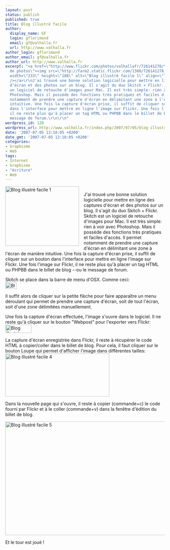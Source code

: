 ```yaml
---
layout: post
status: publish
published: true
title: Blog illustré facile
author:
  display_name: GF
  login: gflorimond
  email: gf@valhalla.fr
  url: http://www.valhalla.fr
author_login: gflorimond
author_email: gf@valhalla.fr
author_url: http://www.valhalla.fr
excerpt: "<a href=\"http://www.flickr.com/photos/valhallafr/726141278/\" title=\"Partage
  de photos\"><img src=\"http://farm2.static.flickr.com/1308/726141278_4b0cb8c4b6_o.jpg\"
  width=\"233\" height=\"188\" alt=\"Blog illustré facile 1\" align=\"left\" style=\"margin-right:15px;\"
  /></a>\r\nJ'ai trouvé une bonne solution logicielle pour mettre en ligne des captures
  d'écran et des photos sur un blog. Il s'agit du duo Skitch + Flickr. Skitch est
  un logiciel de retouche d'images pour Mac. Il est très simple: rien à voir avec
  Photoshop. Mais il possède des fonctions très pratiques et faciles d'accès. Il permet
  notamment de prendre une capture d'écran en délimitant une zone à l'écran de manière
  intuitive. Une fois la capture d'écran prise, il suffit de cliquer sur un bouton
  dans l'interface pour mettre en ligne l'image sur Flickr. Une fois l'image sur Flickr,
  il ne reste plus qu'à placer un tag HTML ou PHPBB dans le billet de blog --ou le
  message de forum.\r\n\r\n"
wordpress_id: 120
wordpress_url: http://www.valhalla.fr/index.php/2007/07/05/blog-illustre-facile/
date: '2007-07-05 13:18:05 +0200'
date_gmt: '2007-07-05 12:18:05 +0200'
categories:
- Graphisme
- Web
tags:
- Internet
- Graphisme
- "écriture"
- Web
---
```

<p><a href="http://www.flickr.com/photos/valhallafr/726141278/" title="Partage de photos"><img src="http://farm2.static.flickr.com/1308/726141278_4b0cb8c4b6_o.jpg" width="233" height="188" alt="Blog illustré facile 1" align="left" style="margin-right:15px;" /></a><br />
J'ai trouvé une bonne solution logicielle pour mettre en ligne des captures d'écran et des photos sur un blog. Il s'agit du duo Skitch + Flickr. Skitch est un logiciel de retouche d'images pour Mac. Il est très simple: rien à voir avec Photoshop. Mais il possède des fonctions très pratiques et faciles d'accès. Il permet notamment de prendre une capture d'écran en délimitant une zone à l'écran de manière intuitive. Une fois la capture d'écran prise, il suffit de cliquer sur un bouton dans l'interface pour mettre en ligne l'image sur Flickr. Une fois l'image sur Flickr, il ne reste plus qu'à placer un tag HTML ou PHPBB dans le billet de blog --ou le message de forum.</p>
<p><a id="more"></a><a id="more-120"></a></p>
<p>Skitch se place dans la barre de menu d'OSX. Comme ceci:<br />
<a href="http://www.flickr.com/photos/valhallafr/725475225/" title="Partage de photos"><img src="http://farm2.static.flickr.com/1019/725475225_88686b3333_o.jpg" width="36" height="21" alt="Blog illustré facile 2" /></a></p>
<p>Il suffit alors de cliquer sur la petite flèche pour faire apparaître un menu déroulant qui permet de prendre une capture d'écran, soit de tout l'écran, soit d'une zone délimitées manuellement.</p>
<p>Une fois la capture d'écran effectuée, l'image s'ouvre dans le logiciel. Il ne reste qu'à cliquer sur le bouton "Webpost" pour l'exporter vers Flickr: <a href="http://www.flickr.com/photos/valhallafr/726372502/" title="Partage de photos"><img src="http://farm2.static.flickr.com/1318/726372502_fdbf7ccd9e_o.jpg" width="83" height="26" alt="Blog illustré facile 3" /></a></p>
<p>La capture d'écran enregistrée dans Flickr, il reste à récupérer le code HTML à copier/coller dans le billet de blog. Pour cela, il faut cliquer sur le bouton Loupe qui permet d'afficher l'image dans différentes tailles: <a href="http://www.flickr.com/photos/valhallafr/726399654/" title="Partage de photos"><img src="http://farm2.static.flickr.com/1388/726399654_089fdfa0d8_o.jpg" width="329" height="136" alt="Blog illustré facile 4" /></a></p>
<p>Dans la nouvelle page qui s'ouvre, il reste à copier (commande+c) le code fourni par Flickr et à le coller (commande+v) dans la fenêtre d'édition du billet de blog. </p>
<p><a href="http://www.flickr.com/photos/valhallafr/725542719/" title="Partage de photos"><img src="http://farm2.static.flickr.com/1368/725542719_efc8b0d1d9_o.jpg" width="554" height="359" alt="Blog illustré facile 5" /></a></p>
<p>Et le tour est joué !</p>
